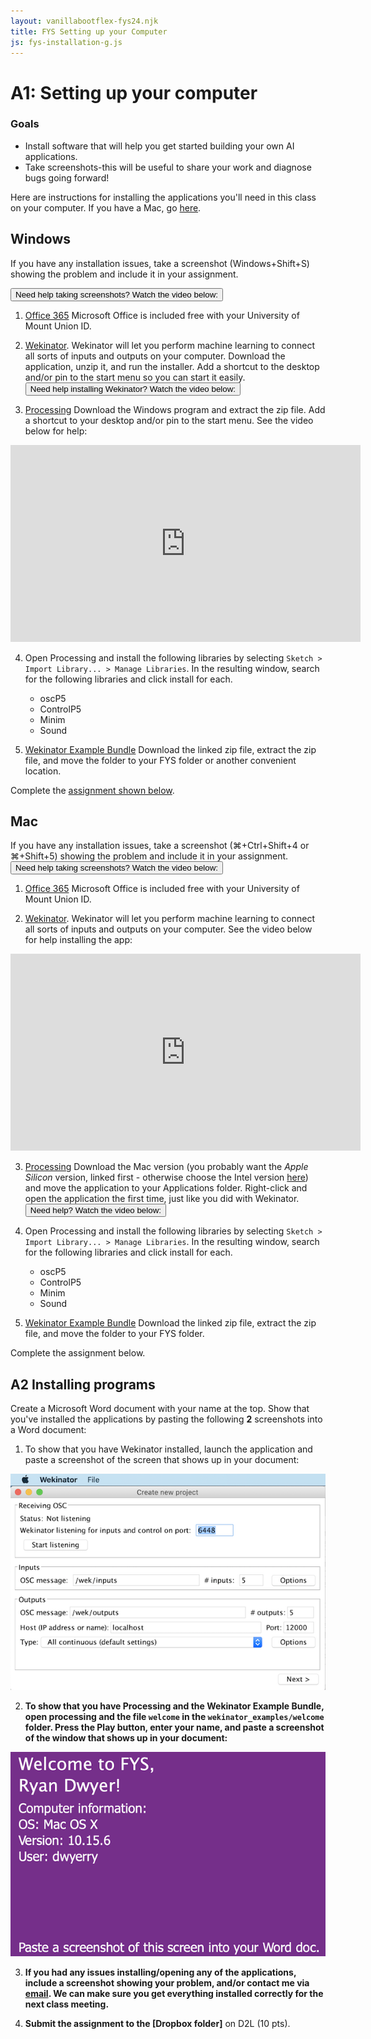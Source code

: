 ```yaml
---
layout: vanillabootflex-fys24.njk
title: FYS Setting up your Computer
js: fys-installation-g.js
---
```


# A1: Setting up your computer

### Goals

- Install software that will help you get started building your own AI applications.
- Take screenshots-this will be useful to share your work and diagnose bugs going forward!

Here are instructions for installing the applications you'll need in this class on your computer. If you have a Mac, go [here](#mac).

## Windows

If you have any installation issues, take a screenshot (Windows+Shift+S) showing the problem and include it in your assignment.

<button class="btn btn-link" onclick="show('windows-screenshot')">Need help taking screenshots? Watch the video below:</button>

<iframe width="560" height="315" src="https://www.youtube.com/embed/d_0gcVRenXM" frameborder="0" allow="accelerometer; autoplay; encrypted-media; gyroscope; picture-in-picture" allowfullscreen id="windows-screenshot" hidden></iframe>

1. [Office 365](https://portal.office.com/OLS/MySoftware.aspx) Microsoft Office is included free with your University of Mount Union ID.

2. [Wekinator](http://www.wekinator.org/downloads/). Wekinator will let you perform machine learning to connect all sorts of inputs and outputs on your computer. Download the application, unzip it, and run the installer. Add a shortcut to the desktop and/or pin to the start menu so you can start it easily.<button class="btn btn-link" onclick="show('windows-wekinator-video')">Need help installing Wekinator? Watch the video below:</button>

<iframe width="560" height="315" src="https://www.youtube.com/embed/dy54o2iCtAs" frameborder="0" allow="accelerometer; autoplay; encrypted-media; gyroscope; picture-in-picture" allowfullscreen id="windows-wekinator-video" hidden></iframe>

3. [Processing](https://processing.org/download/) Download the Windows program and extract the zip file. Add a shortcut to your desktop and/or pin to the start menu. See the video below for help:

<iframe width="560" height="315" src="https://www.youtube.com/embed/5vc7XYNXXGg" frameborder="0" allow="accelerometer; autoplay; encrypted-media; gyroscope; picture-in-picture" allowfullscreen id="windows-processing"></iframe>

4. Open Processing and install the following libraries by selecting `Sketch > Import Library... > Manage Libraries`. In the resulting window, search for the following libraries and click install for each.

    - oscP5
    - ControlP5
    - Minim
    - Sound


5. [Wekinator Example Bundle](https://github.com/ryanpdwyer/wekinator_examples/archive/refs/tags/v1.3.zip) Download the linked zip file, extract the zip file, and move the folder to your FYS folder or another convenient location.

Complete the [assignment shown below](#assignment).

<h2 id="mac">Mac</h2>

If you have any installation issues, take a screenshot (⌘+Ctrl+Shift+4 or ⌘+Shift+5) showing the problem and include it in your assignment.
<button class="btn btn-link" onclick="show('mac-screenshot')">Need help taking screenshots? Watch the video below:</button>
<iframe width="560" height="315" src="https://www.youtube.com/embed/AEE-EEfW204" frameborder="0" allow="accelerometer; autoplay; encrypted-media; gyroscope; picture-in-picture" allowfullscreen id="mac-screenshot" hidden></iframe>

1. [Office 365](https://portal.office.com/OLS/MySoftware.aspx) Microsoft Office is included free with your University of Mount Union ID. 

2. [Wekinator](http://www.wekinator.org/downloads/). Wekinator will let you perform machine learning to connect all sorts of inputs and outputs on your computer. See the video below for help installing the app:
<iframe width="560" height="315" src="https://www.youtube.com/embed/9SFmsnf5HjY" frameborder="0" allow="accelerometer; autoplay; encrypted-media; gyroscope; picture-in-picture" allowfullscreen id="mac-wekinator-video"></iframe>

3. [Processing](https://github.com/processing/processing4/releases/download/processing-1293-4.3/processing-4.3-macos-aarch64.zip) Download the Mac version (you probably want the *Apple Silicon* version, linked first - otherwise choose the Intel version [here](https://processing.org/download/)) and move the application to your Applications folder. Right-click and open the application the first time, just like you did with Wekinator. <button class="btn btn-link" onclick="show('mac-processing-video')">Need help? Watch the video below:</button>
<iframe width="560" height="315" src="https://www.youtube.com/embed/-6Mcr76sfFY" frameborder="0" allow="accelerometer; autoplay; encrypted-media; gyroscope; picture-in-picture" allowfullscreen id="mac-processing-video" hidden></iframe>

4. Open Processing and install the following libraries by selecting `Sketch > Import Library... > Manage Libraries`. In the resulting window, search for the following libraries and click install for each.

    - oscP5
    - ControlP5
    - Minim
    - Sound

5. [Wekinator Example Bundle](https://github.com/ryanpdwyer/wekinator_examples/archive/refs/tags/v1.3.zip) Download the linked zip file, extract the zip file, and move the folder to your FYS folder.

Complete the assignment below.

<h2 id="assignment">A2 Installing programs</h2>

Create a Microsoft Word document with your name at the top. Show that you've installed the applications by pasting the following **2** screenshots into a Word document:


1. To show that you have Wekinator installed, launch the application and paste a screenshot of the screen that shows up in your document:

![Wekinator inputs screen](/img/fys-wekinator.png)

2. **To show that you have Processing and the Wekinator Example Bundle, open processing and the file `welcome` in the `wekinator_examples/welcome` folder. Press the Play button, enter your name, and paste a screenshot of the window that shows up in your document:**

![Processing welcome screen](/img/welcome-picture.png)


3. **If you had any issues installing/opening any of the applications, include a screenshot showing your problem, and/or contact me via [email](mailto:dwyerry@mountunion.edu). We can make sure you get everything installed correctly for the next class meeting.**


4. **Submit the assignment to the [Dropbox folder]** on D2L (10 pts).

